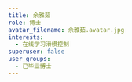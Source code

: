 ```yaml
---
title: 余雅茹
role: 博士
avatar_filename: 余雅茹.avatar.jpg
interests:
  - 在线学习滑模控制
superuser: false
user_groups:
  - 已毕业博士
---
```

